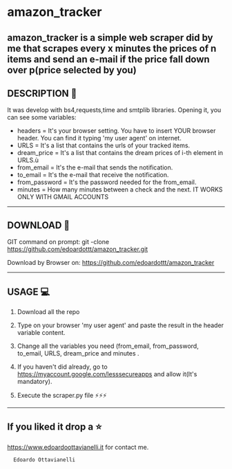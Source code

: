 # amazon_tracker
amazon_tracker is a simple web scraper did by me that scrapes every x minutes the prices of n items and send an e-mail if the price fall down over p(price selected by you)
--------------------------
DESCRIPTION :mega:
--------------------------
It was develop with bs4,requests,time and smtplib libraries. Opening it, you can see some variables:
  - headers = It's your browser setting. You have to insert YOUR browser header. You can find it typing 'my user agent' on internet.
  - URLS = It's a list that contains the urls of your tracked items.
  - dream_price = It's a list that contains the dream prices of i-th element in URLS.ù
  - from_email = It's the e-mail that sends the notification.
  - to_email = It's the e-mail that receive the notification.
  - from_password = It's the password needed for the from_email.
  - minutes = How many minutes between a check and the next.
  IT WORKS ONLY WITH GMAIL ACCOUNTS
--------------------------
DOWNLOAD :satellite:
--------------------------

GIT command on prompt: git -clone https://github.com/edoardottt/amazon_tracker.git

Download by Browser on: https://github.com/edoardottt/amazon_tracker

--------------------------
USAGE :computer:
--------------------------
1) Download all the repo

2) Type on your browser 'my user agent' and paste the result in the header variable content.

3) Change all the variables you need (from_email, from_password, to_email, URLS, dream_price and minutes . 

4) If you haven't did already, go to https://myaccount.google.com/lesssecureapps and allow it(It's mandatory).

5) Execute the scraper.py file
:zap::zap::zap:
--------------------------
If you liked it drop a :star:
--------------------------

https://www.edoardoottavianelli.it for contact me.


      Edoardo Ottavianelli
